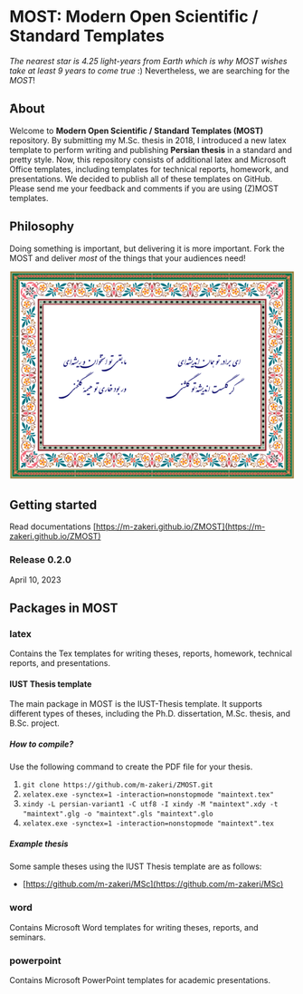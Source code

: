# MOST: Modern Open Scientific / Standard Templates
_The nearest star is 4.25 light-years from Earth which is why MOST wishes take at least 9 years to come true_ :) Nevertheless, we are searching for the *MOST*!


## َAbout
Welcome to __Modern Open Scientific / Standard Templates (MOST)__ repository. By submitting my M.Sc. thesis in 2018, I introduced a new latex template to perform writing and publishing **Persian thesis** in a standard and pretty style. 
Now, this repository consists of additional latex and Microsoft Office templates, including templates for technical reports, homework, and presentations. We decided to publish all of these templates on GitHub. 
Please send me your feedback and comments if you are using (Z)MOST templates.  


## Philosophy
Doing something is important, but delivering it is more important.
Fork the MOST and deliver *most* of the things that your audiences need!

![Andishe](docs/figs/andishe2.png)


## Getting started
Read documentations [https://m-zakeri.github.io/ZMOST](https://m-zakeri.github.io/ZMOST)


### Release 0.2.0
April 10, 2023


## Packages in MOST

### latex
Contains the Tex templates for writing theses, reports, homework, technical reports, and presentations.

#### IUST Thesis template
The main package in MOST is the IUST-Thesis template. It supports different types of theses, including the Ph.D. dissertation, M.Sc. thesis, and B.Sc. project.

##### How to compile?
Use the following command to create the PDF file for your thesis.

1. `git clone https://github.com/m-zakeri/ZMOST.git`
2. `xelatex.exe -synctex=1 -interaction=nonstopmode "maintext.tex"`
3. `xindy -L persian-variant1 -C utf8 -I xindy -M "maintext".xdy -t "maintext".glg -o "maintext".gls "maintext".glo`
4. `xelatex.exe -synctex=1 -interaction=nonstopmode "maintext".tex`

##### Example thesis
Some sample theses using the IUST Thesis template are as follows:

* [https://github.com/m-zakeri/MSc](https://github.com/m-zakeri/MSc)


### word
Contains Microsoft Word templates for writing theses, reports, and seminars.


### powerpoint
Contains Microsoft PowerPoint templates for academic presentations.


